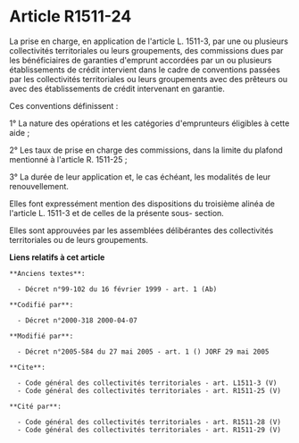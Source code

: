 # Article R1511-24

La prise en charge, en application de l'article L. 1511-3, par une ou plusieurs collectivités territoriales ou leurs
groupements, des commissions dues par les bénéficiaires de garanties d'emprunt accordées par un ou plusieurs établissements
de crédit intervient dans le cadre de conventions passées par les collectivités territoriales ou leurs groupements avec des
prêteurs ou avec des établissements de crédit intervenant en garantie. 

Ces conventions définissent : 

1° La nature des opérations et les catégories d'emprunteurs éligibles à cette aide ; 

2° Les taux de prise en charge des commissions, dans la limite du plafond mentionné à l'article R. 1511-25 ; 

3° La durée de leur application et, le cas échéant, les modalités de leur renouvellement. 

Elles font expressément mention des dispositions du troisième alinéa de l'article L. 1511-3 et de celles de la présente sous-
section. 

Elles sont approuvées par les assemblées délibérantes des collectivités territoriales ou de leurs groupements.

**Liens relatifs à cet article**

	**Anciens textes**:

	  - Décret n°99-102 du 16 février 1999 - art. 1 (Ab)

	**Codifié par**:

	  - Décret n°2000-318 2000-04-07

	**Modifié par**:

	  - Décret n°2005-584 du 27 mai 2005 - art. 1 () JORF 29 mai 2005

	**Cite**:

	  - Code général des collectivités territoriales - art. L1511-3 (V)
	  - Code général des collectivités territoriales - art. R1511-25 (V)

	**Cité par**:

	  - Code général des collectivités territoriales - art. R1511-28 (V)
	  - Code général des collectivités territoriales - art. R1511-29 (V)
